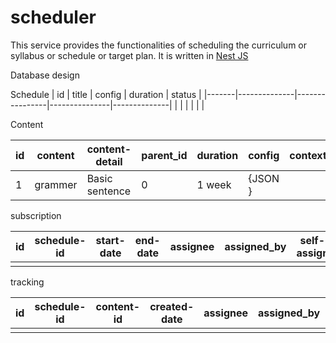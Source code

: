 # scheduler
This service provides the functionalities of scheduling the curriculum or syllabus or schedule or target plan. It is written in [Nest JS](https://github.com/nestjs/nest)

Database design

Schedule
| id    | title        | config         | duration      |   status     |
|-------|--------------|----------------|---------------|--------------|
|       |              |                |               |              |

Content

| id    | content  | content-detail | parent_id | duration | config  | context | context-id | prerequisite   | post-action | status   |
|-------|----------|----------------|-----------|----------|---------|---------|------------|----------------|-------------|----------|
|  1    |  grammer | Basic sentence | 0         |  1 week  | {JSON } |         |            | Letter knowing |assignment   |published |


subscription

| id    | schedule-id  | start-date     | end-date  | assignee | assigned_by  | self-assign | status |
|-------|--------------|----------------|-----------|----------|--------------|-------------|--------|
|       |              |                |           |          |              |             |        |

tracking

| id    | schedule-id  | content-id     | created-date  | assignee | assigned_by  | self-assign | delay  | status |
|-------|--------------|----------------|---------------|----------|--------------|-------------|--------|--------|
|       |              |                |               |          |              |             |        |        |




